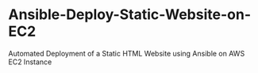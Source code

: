 # Ansible-Deploy-Static-Website-on-EC2
Automated Deployment of a Static HTML Website using Ansible on AWS EC2 Instance

